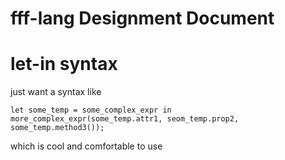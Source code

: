 # fff-lang Designment Document

# let-in syntax

just want a syntax like 

    let some_temp = some_complex_expr in more_complex_expr(some_temp.attr1, seom_temp.prop2, some_temp.method3());

which is cool and comfortable to use